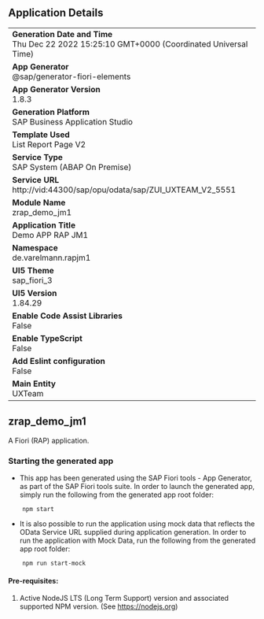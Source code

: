 ## Application Details
|               |
| ------------- |
|**Generation Date and Time**<br>Thu Dec 22 2022 15:25:10 GMT+0000 (Coordinated Universal Time)|
|**App Generator**<br>@sap/generator-fiori-elements|
|**App Generator Version**<br>1.8.3|
|**Generation Platform**<br>SAP Business Application Studio|
|**Template Used**<br>List Report Page V2|
|**Service Type**<br>SAP System (ABAP On Premise)|
|**Service URL**<br>http://vid:44300/sap/opu/odata/sap/ZUI_UXTEAM_V2_5551
|**Module Name**<br>zrap_demo_jm1|
|**Application Title**<br>Demo APP RAP JM1|
|**Namespace**<br>de.varelmann.rapjm1|
|**UI5 Theme**<br>sap_fiori_3|
|**UI5 Version**<br>1.84.29|
|**Enable Code Assist Libraries**<br>False|
|**Enable TypeScript**<br>False|
|**Add Eslint configuration**<br>False|
|**Main Entity**<br>UXTeam|

## zrap_demo_jm1

A Fiori (RAP) application.

### Starting the generated app

-   This app has been generated using the SAP Fiori tools - App Generator, as part of the SAP Fiori tools suite.  In order to launch the generated app, simply run the following from the generated app root folder:

```
    npm start
```

- It is also possible to run the application using mock data that reflects the OData Service URL supplied during application generation.  In order to run the application with Mock Data, run the following from the generated app root folder:

```
    npm run start-mock
```

#### Pre-requisites:

1. Active NodeJS LTS (Long Term Support) version and associated supported NPM version.  (See https://nodejs.org)


